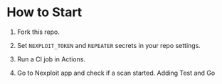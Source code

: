 # How to Start

1. Fork this repo.
2. Set `NEXPLOIT_TOKEN` and `REPEATER` secrets in your repo settings.
3. Run a CI job in Actions.

5. Go to Nexploit app and check if a scan started.
Adding Test and Go
